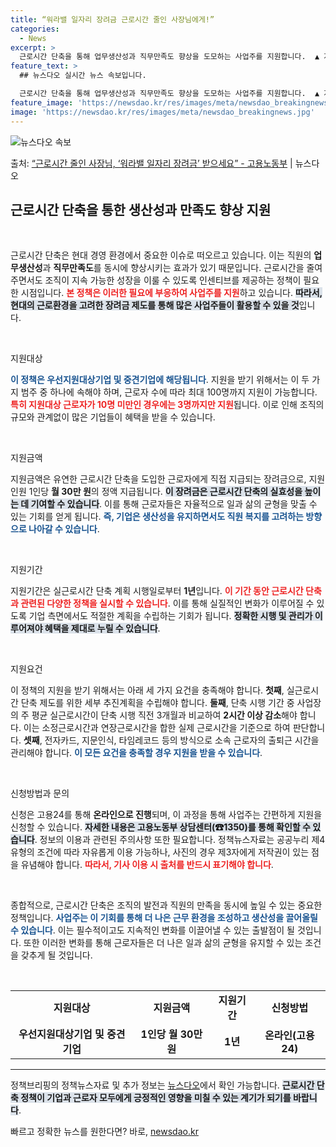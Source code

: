 ```yaml
---
title: “워라밸 일자리 장려금 근로시간 줄인 사장님에게!”
categories:
  - News
excerpt: >
  근로시간 단축을 통해 업무생산성과 직무만족도 향상을 도모하는 사업주를 지원합니다.  ▲ 지원대상   우선지원…
feature_text: >
  ## 뉴스다오 실시간 뉴스 속보입니다.

  근로시간 단축을 통해 업무생산성과 직무만족도 향상을 도모하는 사업주를 지원합니다.  ▲ 지원대상   우선지원…
feature_image: 'https://newsdao.kr/res/images/meta/newsdao_breakingnews.jpg'
image: 'https://newsdao.kr/res/images/meta/newsdao_breakingnews.jpg'
---
```


![뉴스다오 속보](https://newsdao.kr/res/images/meta/newsdao_breakingnews.jpg)

<p>출처: <a href="https://newsdao.kr/3750" rel="dofollow">“근로시간 줄인 사장님, ‘워라밸 일자리 장려금’ 받으세요” - 고용노동부</a> | 뉴스다오</p>

<h2 data-ke-size="size26">근로시간 단축을 통한 생산성과 만족도 향상 지원</h2>

<p data-ke-size="size16">&nbsp;</p>

근로시간 단축은 현대 경영 환경에서 중요한 이슈로 떠오르고 있습니다. 이는 직원의 <b>업무생산성</b>과 <b>직무만족도</b>를 동시에 향상시키는 효과가 있기 때문입니다. 근로시간을 줄여주면서도 조직이 지속 가능한 성장을 이룰 수 있도록 인센티브를 제공하는 정책이 필요한 시점입니다. <b><span style="color: #ee2323;">본 정책은 이러한 필요에 부응하여 사업주를 지원</span></b>하고 있습니다. <b><span style="background-color: #21538527;">따라서, 현대의 근로환경을 고려한 장려금 제도를 통해 많은 사업주들이 활용할 수 있을 것</span></b>입니다.

<p data-ke-size="size16">&nbsp;</p>

지원대상

<b><span style="color: #1a5490;">이 정책은 우선지원대상기업 및 중견기업에 해당됩니다</span></b>. 지원을 받기 위해서는 이 두 가지 범주 중 하나에 속해야 하며, 근로자 수에 따라 최대 100명까지 지원이 가능합니다. <b><span style="color: #ee2323;">특히 지원대상 근로자가 10명 미만인 경우에는 3명까지만 지원</span></b>됩니다. 이로 인해 조직의 규모와 관계없이 많은 기업들이 혜택을 받을 수 있습니다. 

<p data-ke-size="size16">&nbsp;</p>

지원금액

지원금액은 유연한 근로시간 단축을 도입한 근로자에게 직접 지급되는 장려금으로, 지원 인원 1인당 <b>월 30만 원</b>의 정액 지급됩니다. <b><span style="background-color: #21538527;">이 장려금은 근로시간 단축의 실효성을 높이는 데 기여할 수 있습니다</span></b>. 이를 통해 근로자들은 자율적으로 일과 삶의 균형을 맞출 수 있는 기회를 얻게 됩니다. <b><span style="color: #1a5490;">즉, 기업은 생산성을 유지하면서도 직원 복지를 고려하는 방향으로 나아갈 수 있습니다</span></b>.

<p data-ke-size="size16">&nbsp;</p>

지원기간

지원기간은 실근로시간 단축 계획 시행일로부터 <b>1년</b>입니다. <b><span style="color: #ee2323;">이 기간 동안 근로시간 단축과 관련된 다양한 정책을 실시할 수 있습니다</span></b>. 이를 통해 실질적인 변화가 이루어질 수 있도록 기업 측면에서도 적절한 계획을 수립하는 기회가 됩니다. <b><span style="background-color: #21538527;">정확한 시행 및 관리가 이루어져야 혜택을 제대로 누릴 수 있습니다</span></b>.

<p data-ke-size="size16">&nbsp;</p>

지원요건

이 정책의 지원을 받기 위해서는 아래 세 가지 요건을 충족해야 합니다. <b>첫째</b>, 실근로시간 단축 제도를 위한 세부 추진계획을 수립해야 합니다. <b>둘째</b>, 단축 시행 기간 중 사업장의 주 평균 실근로시간이 단축 시행 직전 3개월과 비교하여 <b>2시간 이상 감소</b>해야 합니다. 이는 소정근로시간과 연장근로시간을 합한 실제 근로시간을 기준으로 하여 판단합니다. <b>셋째</b>, 전자카드, 지문인식, 타임레코드 등의 방식으로 소속 근로자의 출퇴근 시간을 관리해야 합니다. <b><span style="color: #1a5490;">이 모든 요건을 충족할 경우 지원을 받을 수 있습니다</span></b>.

<p data-ke-size="size16">&nbsp;</p>

신청방법과 문의

신청은 고용24를 통해 <b>온라인으로 진행</b>되며, 이 과정을 통해 사업주는 간편하게 지원을 신청할 수 있습니다. <b><span style="background-color: #21538527;">자세한 내용은 고용노동부 상담센터(☎1350)를 통해 확인할 수 있습니다</span></b>. 정보의 이용과 관련된 주의사항 또한 필요합니다. 정책뉴스자료는 공공누리 제4유형의 조건에 따라 자유롭게 이용 가능하나, 사진의 경우 제3자에게 저작권이 있는 점을 유념해야 합니다. <b><span style="color: #ee2323;">따라서, 기사 이용 시 출처를 반드시 표기해야 합니다</span></b>.

<p data-ke-size="size16">&nbsp;</p>

종합적으로, 근로시간 단축은 조직의 발전과 직원의 만족을 동시에 높일 수 있는 중요한 정책입니다. <b><span style="color: #1a5490;">사업주는 이 기회를 통해 더 나은 근무 환경을 조성하고 생산성을 끌어올릴 수 있습니다</span></b>. 이는 필수적이고도 지속적인 변화를 이끌어낼 수 있는 출발점이 될 것입니다.  또한 이러한 변화를 통해 근로자들은 더 나은 일과 삶의 균형을 유지할 수 있는 조건을 갖추게 될 것입니다.

<p data-ke-size="size16">&nbsp;</p>

<table style="width: 100%;">
  <tbody>
    <tr>
      <td style="text-align: center; height: 17px;"><b>지원대상</b></td>
      <td style="text-align: center; height: 17px;"><b>지원금액</b></td>
      <td style="text-align: center; height: 17px;"><b>지원기간</b></td>
      <td style="text-align: center; height: 17px;"><b>신청방법</b></td>
    </tr>
    <tr>
      <td style="text-align: center; height: 17px;"><b>우선지원대상기업 및 중견기업</b></td>
      <td style="text-align: center; height: 17px;"><b>1인당 월 30만 원</b></td>
      <td style="text-align: center; height: 17px;"><b>1년</b></td>
      <td style="text-align: center; height: 17px;"><b>온라인(고용24)</b></td>
    </tr>
  </tbody>
</table>

<hr/>

정책브리핑의 정책뉴스자료 및 추가 정보는 [뉴스다오](https://newsdao.kr/3750)에서 확인 가능합니다. <b><span style="background-color: #21538527;">근로시간 단축 정책이 기업과 근로자 모두에게 긍정적인 영향을 미칠 수 있는 계기가 되기를 바랍니다</span></b>. 

빠르고 정확한 뉴스를 원한다면? 바로, <a href="https://newsdao.kr" rel="dofollow">newsdao.kr</a>


